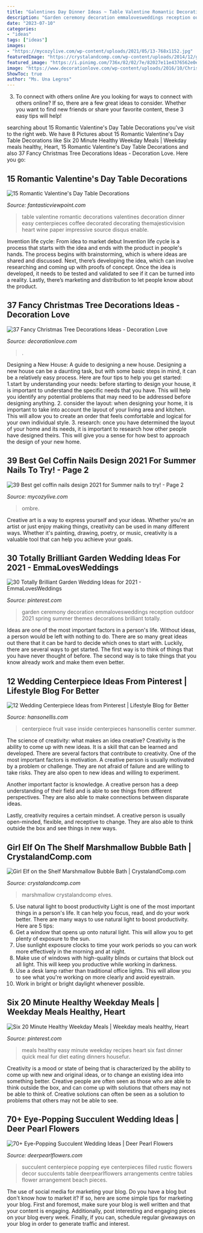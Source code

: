 ```yaml
---
title: "Galentines Day Dinner Ideas ~ Table Valentine Romantic Decorations Valentines Decoration Dinner Easy Centerpieces Coffee Decorated Decorating Themajesticvision Heart Wine Paper Impressive Source Disqus Enable"
description: "Garden ceremony decoration emmalovesweddings reception outdoor 2021 spring summer themes decorations brilliant totally"
date: "2023-07-10"
categories:
- "ideas"
tags: ["ideas"]
images:
- "https://mycozylive.com/wp-content/uploads/2021/05/13-768x1152.jpg"
featuredImage: "https://crystalandcomp.com/wp-content/uploads/2014/12/girl-elf-on-the-shelf-.jpg"
featured_image: "https://i.pinimg.com/736x/82/02/7e/82027e11e4376562e0eab6c40a282021.jpg"
image: "https://www.decorationlove.com/wp-content/uploads/2016/10/Christmas-Tree-2016.jpg"
ShowToc: true
author: "Ms. Una Legros"
---
```



3. To connect with others online
Are you looking for ways to connect with others online? If so, there are a few great ideas to consider. Whether you want to find new friends or share your favorite content, these 3 easy tips will help!

	

		
searching about 15 Romantic Valentine&#039;s Day Table Decorations you've visit to the right web. We have 8 Pictures about 15 Romantic Valentine&#039;s Day Table Decorations like Six 20 Minute Healthy Weekday Meals | Weekday meals healthy, Heart, 15 Romantic Valentine&#039;s Day Table Decorations and also 37 Fancy Christmas Tree Decorations Ideas - Decoration Love. Here you go:
		
    
## 15 Romantic Valentine&#039;s Day Table Decorations

<img loading=lazy src="http://www.fantasticviewpoint.com/wp-content/uploads/2014/01/best-ideas-for-valentines-day-dinner-at-home-1.jpg" onerror="this.onerror=null;this.src='https://tse4.mm.bing.net/th?id=OIP.Q61L70bvriqbo5mh8OELgAHaJ3&amp;pid=15.1';" alt="15 Romantic Valentine&#039;s Day Table Decorations">

_Source: fantasticviewpoint.com_

>table valentine romantic decorations valentines decoration dinner easy centerpieces coffee decorated decorating themajesticvision heart wine paper impressive source disqus enable. 

	

Invention life cycle: From idea to market debut
Invention life cycle is a process that starts with the idea and ends with the product in people's hands. The process begins with brainstorming, which is where ideas are shared and discussed. Next, there’s developing the idea, which can involve researching and coming up with proofs of concept. Once the idea is developed, it needs to be tested and validated to see if it can be turned into a reality. Lastly, there’s marketing and distribution to let people know about the product.

    
## 37 Fancy Christmas Tree Decorations Ideas - Decoration Love

<img loading=lazy src="https://www.decorationlove.com/wp-content/uploads/2016/10/Christmas-Tree-2016.jpg" onerror="this.onerror=null;this.src='https://tse1.mm.bing.net/th?id=OIP.YUb3JDhgxIHUOBODOZyLfQHaKy&amp;pid=15.1';" alt="37 Fancy Christmas Tree Decorations Ideas - Decoration Love">

_Source: decorationlove.com_

>. 

	

Designing a New House: A guide to designing a new house.
Designing a new house can be a daunting task, but with some basic steps in mind, it can be a relatively easy process. Here are four tips to help you get started: 1.start by understanding your needs: before starting to design your house, it is important to understand the specific needs that you have. This will help you identify any potential problems that may need to be addressed before designing anything. 2. consider the layout: when designing your home, it is important to take into account the layout of your living area and kitchen. This will allow you to create an order that feels comfortable and logical for your own individual style. 3. research: once you have determined the layout of your home and its needs, it is important to research how other people have designed theirs. This will give you a sense for how best to approach the design of your new home. 
    
## 39 Best Gel Coffin Nails Design 2021 For Summer Nails To Try! - Page 2

<img loading=lazy src="https://mycozylive.com/wp-content/uploads/2021/05/13-768x1152.jpg" onerror="this.onerror=null;this.src='https://tse1.mm.bing.net/th?id=OIP.SXj8TVhj8GTz0ICb7osEDwHaLH&amp;pid=15.1';" alt="39 Best gel coffin nails design 2021 for Summer nails to try! - Page 2">

_Source: mycozylive.com_

>ombre. 

	

Creative art is a way to express yourself and your ideas. Whether you're an artist or just enjoy making things, creativity can be used in many different ways. Whether it's painting, drawing, poetry, or music, creativity is a valuable tool that can help you achieve your goals.

    
## 30 Totally Brilliant Garden Wedding Ideas For 2021 - EmmaLovesWeddings

<img loading=lazy src="https://i.pinimg.com/736x/34/81/9d/34819d3f0cc6c313eefcaa8a0551b041.jpg" onerror="this.onerror=null;this.src='https://tse1.mm.bing.net/th?id=OIP.jrY11CAZdG_QeAQ9gUsQIwHaQK&amp;pid=15.1';" alt="30 Totally Brilliant Garden Wedding Ideas for 2021 - EmmaLovesWeddings">

_Source: pinterest.com_

>garden ceremony decoration emmalovesweddings reception outdoor 2021 spring summer themes decorations brilliant totally. 

	

Ideas are one of the most important factors in a person's life. Without ideas, a person would be left with nothing to do. There are so many great ideas out there that it can be hard to decide which ones to start with. Luckily, there are several ways to get started. The first way is to think of things that you have never thought of before. The second way is to take things that you know already work and make them even better.

    
## 12 Wedding Centerpiece Ideas From Pinterest | Lifestyle Blog For Better

<img loading=lazy src="http://www.hansonellis.com/blog/wp-content/uploads/2014/03/blog-centerpiece-fruit.jpg" onerror="this.onerror=null;this.src='https://tse2.mm.bing.net/th?id=OIP.QWjwAVfW6rXg8e5Bre0lyAAAAA&amp;pid=15.1';" alt="12 Wedding Centerpiece Ideas from Pinterest | Lifestyle Blog for Better">

_Source: hansonellis.com_

>centerpiece fruit vase inside centerpieces hansonellis center summer. 

	

The science of creativity: what makes an idea creative?
Creativity is the ability to come up with new ideas. It is a skill that can be learned and developed. There are several factors that contribute to creativity.
One of the most important factors is motivation. A creative person is usually motivated by a problem or challenge. They are not afraid of failure and are willing to take risks. They are also open to new ideas and willing to experiment.

Another important factor is knowledge. A creative person has a deep understanding of their field and is able to see things from different perspectives. They are also able to make connections between disparate ideas.

Lastly, creativity requires a certain mindset. A creative person is usually open-minded, flexible, and receptive to change. They are also able to think outside the box and see things in new ways.

    
## Girl Elf On The Shelf Marshmallow Bubble Bath | CrystalandComp.com

<img loading=lazy src="https://crystalandcomp.com/wp-content/uploads/2014/12/girl-elf-on-the-shelf-.jpg" onerror="this.onerror=null;this.src='https://tse3.mm.bing.net/th?id=OIP.9ojFmy8W_hssMhL-3uis7gHaLG&amp;pid=15.1';" alt="Girl Elf on the Shelf Marshmallow Bubble Bath | CrystalandComp.com">

_Source: crystalandcomp.com_

>marshmallow crystalandcomp elves. 

	

5) Use natural light to boost productivity
Light is one of the most important things in a person's life. It can help you focus, read, and do your work better. There are many ways to use natural light to boost productivity. Here are 5 tips:
1) Get a window that opens up onto natural light. This will allow you to get plenty of exposure to the sun.
2) Use sunlight exposure clocks to time your work periods so you can work more effectively in the morning and at night.
3) Make use of windows with high-quality blinds or curtains that block out all light. This will keep you productive while working in darkness.
4) Use a desk lamp rather than traditional office lights. This will allow you to see what you're working on more clearly and avoid eyestrain.
5) Work in bright or bright daylight whenever possible.

    
## Six 20 Minute Healthy Weekday Meals | Weekday Meals Healthy, Heart

<img loading=lazy src="https://i.pinimg.com/736x/82/02/7e/82027e11e4376562e0eab6c40a282021.jpg" onerror="this.onerror=null;this.src='https://tse2.mm.bing.net/th?id=OIP.MeVi_zjhGNFBuMQn8B5O6wHaNK&amp;pid=15.1';" alt="Six 20 Minute Healthy Weekday Meals | Weekday meals healthy, Heart">

_Source: pinterest.com_

>meals healthy easy minute weekday recipes heart six fast dinner quick meal fur diet eating dinners housefur. 

	

Creativity is a mood or state of being that is characterized by the ability to come up with new and original ideas, or to change an existing idea into something better. Creative people are often seen as those who are able to think outside the box, and can come up with solutions that others may not be able to think of. Creative solutions can often be seen as a solution to problems that others may not be able to see.

    
## 70+ Eye-Popping Succulent Wedding Ideas | Deer Pearl Flowers

<img loading=lazy src="http://www.deerpearlflowers.com/wp-content/uploads/2015/04/succulent-filled-wedding-centerpiece-for-rustic-wedding.jpg" onerror="this.onerror=null;this.src='https://tse4.mm.bing.net/th?id=OIP.WyNLhQVlLh1uwmvRpuB-LAHaLH&amp;pid=15.1';" alt="70+ Eye-Popping Succulent Wedding Ideas | Deer Pearl Flowers">

_Source: deerpearlflowers.com_

>succulent centerpiece popping eye centerpieces filled rustic flowers decor succulents table deerpearlflowers arrangements centre tables flower arrangement beach pieces. 

	

The use of social media for marketing your blog.
Do you have a blog but don't know how to market it? If so, here are some simple tips for marketing your blog. First and foremost, make sure your blog is well written and that your content is engaging. Additionally, post interesting and engaging pieces on your blog every week. Finally, if you can, schedule regular giveaways on your blog in order to generate traffic and interest.

